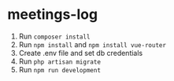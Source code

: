 # meetings-log

1. Run `composer install`
2. Run `npm install` and `npm install vue-router`
3. Create .env file and set db credentials
4. Run `php artisan migrate`
5. Run `npm run development`
